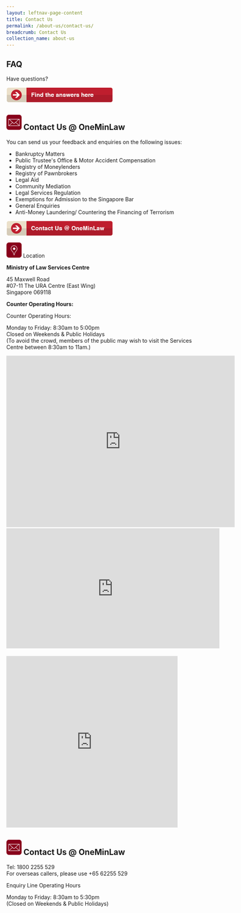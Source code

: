 ```yaml
---
layout: leftnav-page-content
title: Contact Us
permalink: /about-us/contact-us/
breadcrumb: Contact Us
collection_name: about-us
---
```


FAQ
---

Have questions?

<a href="https://va.ecitizen.gov.sg/cfp/customerPages/mlaw/explorefaq.aspx"><img src="/images/mlaw-faq.png"></a>

<img src="/images/enq.png" width="40" height="40"> Contact Us @ OneMinLaw
---

You can send us your feedback and enquiries on the following issues: 

* Bankruptcy Matters
* Public Trustee's Office & Motor Accident Compensation
* Registry of Moneylenders
* Registry of Pawnbrokers
* Legal Aid
* Community Mediation
* Legal Services Regulation
* Exemptions for Admission to the Singapore Bar
* General Enquiries
* Anti-Money Laundering/ Countering the Financing of Terrorism

<a href="https://www.mlaw.gov.sg/eservices/enquiry/"><img src="/images/mlaw-contactus.png"></a>

<img src="/images/loc.png" width="40" height="40"> Location

**Ministry of Law Services Centre**

45 Maxwell Road<br>
#07-11 The URA Centre (East Wing)<br>
Singapore 069118

**Counter Operating Hours:**

Counter Operating Hours:

Monday to Friday: 8:30am to 5:00pm<br>
Closed on Weekends & Public Holidays<br>
(To avoid the crowd, members of the public may wish to visit the Services Centre between 8:30am to 11am.)

<iframe src="https://www.google.com/maps/embed?pb=!1m18!1m12!1m3!1d306141.380212437!2d126.3453416664724!3d33.3711157139061!2m3!1f0!2f0!3f0!3m2!1i1024!2i768!4f13.1!3m3!1m2!1s0x350ce3544cc84045%3A0x66bc36d2981ebf31!2sJeju-do%2C+South+Korea!5e0!3m2!1sen!2sus!4v1473136714592" width="600" height="450" frameborder="0" style="border:0" allowfullscreen></iframe><br>


<div class="bp-youtube">
      <iframe width="560" height="315" src="https://www.youtube.com/embed/BBcR4KGDdL0" frameborder="0" allow="autoplay; encrypted-media" allowfullscreen></iframe>
</div><br>


<iframe src="https://tools.onemap.sg/minimap/minimap.html?mWidth=440&mHeight=445&latLng=1.28011512900538,103.845666409192&zoomLevl=17&iwt=" height=450px width=450px scrolling='no' frameborder='0' allowfullscreen='allowfullscreen'></iframe>


<img src="/images/enq.png" width="40" height="40"> Contact Us @ OneMinLaw
---

Tel: 1800 2255 529<br>
For overseas callers, please use +65 62255 529

Enquiry Line Operating Hours

Monday to Friday: 8:30am to 5:30pm<br>
(Closed on Weekends & Public Holidays)
